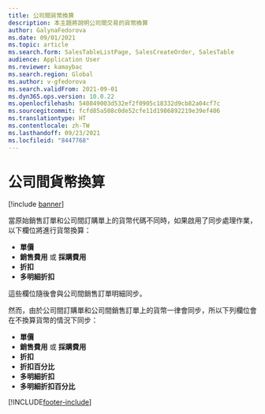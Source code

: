 ```yaml
---
title: 公司間貨幣換算
description: 本主題將說明公司間交易的貨幣換算
author: GalynaFedorova
ms.date: 09/01/2021
ms.topic: article
ms.search.form: SalesTableListPage, SalesCreateOrder, SalesTable
audience: Application User
ms.reviewer: kamaybac
ms.search.region: Global
ms.author: v-gfedorova
ms.search.validFrom: 2021-09-01
ms.dyn365.ops.version: 10.0.22
ms.openlocfilehash: 540849003d532ef2f0905c18332d9cb82a04cf7c
ms.sourcegitcommit: fcfd85a508c0de52cfe11d1986892219e39ef406
ms.translationtype: HT
ms.contentlocale: zh-TW
ms.lasthandoff: 09/23/2021
ms.locfileid: "8447768"
---
```

# <a name="intercompany-currency-conversions"></a>公司間貨幣換算

[!include [banner](../../includes/banner.md)]

當原始銷售訂單和公司間訂購單上的貨幣代碼不同時，如果啟用了同步處理作業，以下欄位將進行貨幣換算：

- **單價**
- **銷售費用** 或 **採購費用**
- **折扣**
- **多明細折扣**

這些欄位隨後會與公司間銷售訂單明細同步。

然而，由於公司間訂購單和公司間銷售訂單上的貨幣一律會同步，所以下列欄位會在不換算貨幣的情況下同步：

- **單價**
- **銷售費用** 或 **採購費用**
- **折扣**
- **折扣百分比**
- **多明細折扣**
- **多明細折扣百分比**

[!INCLUDE[footer-include](../../includes/footer-banner.md)]
